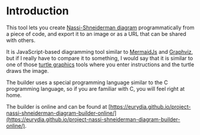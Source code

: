 # Introduction

This tool lets you create [Nassi-Shneiderman diagram](https://en.wikipedia.org/wiki/Nassi%E2%80%93Shneiderman_diagram) programmatically from a piece of code, and export it to an image or as a URL that can be shared with others.

It is JavaScript-based diagramming tool similar to [MermaidJs](https://mermaid-js.github.io/mermaid/#/) and [Graphviz](https://graphviz.org/), but if I really have to compare it to something, I would say that it is similar to one of those [turtle graphics](https://en.wikipedia.org/wiki/Turtle_graphics) tools where you enter instructions and the turtle draws the image.

The builder uses a special programming language similar to the C programming language, so if you are familiar with C, you will feel right at home.

The builder is online and can be found at [https://eurydia.github.io/project-nassi-shneiderman-diagram-builder-online/](https://eurydia.github.io/project-nassi-shneiderman-diagram-builder-online/).
